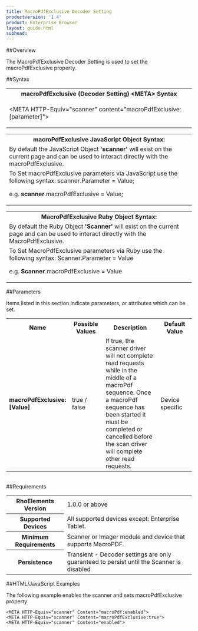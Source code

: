 ```yaml
---
title: MacroPdfExclusive Decoder Setting
productversion: '1.4'
product: Enterprise Browser
layout: guide.html
subhead: 
---
```

##Overview

The MacroPdfExclusive Decoder Setting is used to set the macroPdfExclusive property.

##Syntax

<table class="re-table"><tr><th class="tableHeading">macroPdfExclusive (Decoder Setting) &lt;META&gt; Syntax
</th></tr><tr><td class="clsSyntaxCells clsOddRow"><p>&lt;META HTTP-Equiv="scanner" content="macroPdfExclusive:[parameter]"&gt;</p></td></tr></table>
<table class="re-table"><tr><th class="tableHeading">macroPdfExclusive JavaScript Object Syntax:</th></tr><tr><td class="clsSyntaxCells clsOddRow">
By default the JavaScript Object <b>'scanner'</b> will exist on the current page and can be used to interact directly with the macroPdfExclusive.
</td></tr><tr><td class="clsSyntaxCells clsEvenRow">
To Set macroPdfExclusive parameters via JavaScript use the following syntax: scanner.Parameter = Value;
<P />e.g. <b>scanner</b>.macroPdfExclusive = Value;
</td></tr></table>
<table class="re-table"><tr><th class="tableHeading">MacroPdfExclusive Ruby Object Syntax:</th></tr><tr><td class="clsSyntaxCells clsOddRow">
By default the Ruby Object <b>'Scanner'</b> will exist on the current page and can be used to interact directly with the MacroPdfExclusive.
</td></tr><tr><td class="clsSyntaxCells clsEvenRow">
To Set MacroPdfExclusive parameters via Ruby use the following syntax: Scanner.Parameter = Value
<P />e.g. <b>Scanner</b>.macroPdfExclusive = Value
</td></tr></table>



##Parameters


Items listed in this section indicate parameters, or attributes which can be set.
<table class="re-table"><col width="20%" /><col width="20%" /><col width="38%" /><col width="22%" /><tr><th class="tableHeading">Name</th><th class="tableHeading">Possible Values</th><th class="tableHeading">Description</th><th class="tableHeading">Default Value</th></tr><tr><td class="clsSyntaxCells clsOddRow"><b>macroPdfExclusive:[Value]
</b></td><td class="clsSyntaxCells clsOddRow">true / false</td><td class="clsSyntaxCells clsOddRow">If true, the scanner driver will not complete read requests while in the middle of a macroPdf sequence.  Once a macroPdf sequence has been started it must be completed or cancelled before the scan driver will complete other read requests.</td><td class="clsSyntaxCells clsOddRow">Device specific</td></tr></table>
<table class="re-table"><col width="78%" /><col width="8%" /><col width="1%" /><col width="5%" /><col width="1%" /><col width="5%" /><col width="2%" /></table>





##Requirements

<table class="re-table"><tr><th class="tableHeading">RhoElements Version</th><td class="clsSyntaxCell clsEvenRow">1.0.0 or above
</td></tr><tr><th class="tableHeading">Supported Devices</th><td class="clsSyntaxCell clsOddRow">All supported devices except: Enterprise Tablet.</td></tr><tr><th class="tableHeading">Minimum Requirements</th><td class="clsSyntaxCell clsOddRow">Scanner or Imager module and device that supports MacroPDF.</td></tr><tr><th class="tableHeading">Persistence</th><td class="clsSyntaxCell clsEvenRow">Transient - Decoder settings are only guaranteed to persist until the Scanner is disabled</td></tr></table>


##HTML/JavaScript Examples

The following example enables the scanner and sets macroPdfExclusive property

	<META HTTP-Equiv="scanner" Content="macroPdf:enabled">
	<META HTTP-Equiv="scanner" Content="macroPdfExclusive:true">
	<META HTTP-Equiv="scanner" Content="enabled">
					



